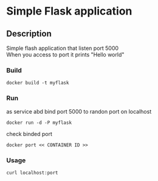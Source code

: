 # Simple Flask application

## Description
Simple flash application that listen port 5000 <br>
When you access to port it prints "Hello world"<br>

### Build
```
docker build -t myflask
```

### Run
as service abd bind port 5000 to randon port on localhost
```
docker run -d -P myflask
```
check binded port
```
docker port << CONTAINER ID >>
```

### Usage
```
curl localhost:port
```

